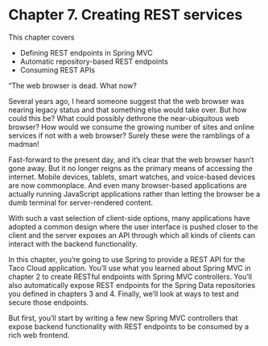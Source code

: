 # Chapter 7. Creating REST services

This chapter covers

* Defining REST endpoints in Spring MVC
* Automatic repository-based REST endpoints
* Consuming REST APIs

“The web browser is dead. What now?

Several years ago, I heard someone suggest that the web browser was nearing legacy status and that something else would take over. But how could this be? What could possibly dethrone the near-ubiquitous web browser? How would we consume the growing number of sites and online services if not with a web browser? Surely these were the ramblings of a madman!

Fast-forward to the present day, and it’s clear that the web browser hasn’t gone away. But it no longer reigns as the primary means of accessing the internet. Mobile devices, tablets, smart watches, and voice-based devices are now commonplace. And even many browser-based applications are actually running JavaScript applications rather than letting the browser be a dumb terminal for server-rendered content.

With such a vast selection of client-side options, many applications have adopted a common design where the user interface is pushed closer to the client and the server exposes an API through which all kinds of clients can interact with the backend functionality.

In this chapter, you’re going to use Spring to provide a REST API for the Taco Cloud application. You’ll use what you learned about Spring MVC in chapter 2 to create RESTful endpoints with Spring MVC controllers. You’ll also automatically expose REST endpoints for the Spring Data repositories you defined in chapters 3 and 4. Finally, we’ll look at ways to test and secure those endpoints.

But first, you’ll start by writing a few new Spring MVC controllers that expose backend functionality with REST endpoints to be consumed by a rich web frontend.


